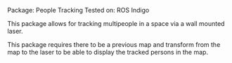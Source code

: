 Package: People Tracking 
Tested on: ROS Indigo

This package allows for tracking multipeople in a space via a wall mounted laser.


This package requires there to be a previous map and transform from the map to the laser to be able to display the tracked persons in the map.

